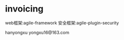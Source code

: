 # invoicing
web框架:agile-framework
安全框架:agile-plugin-security

<developer>
    <name>hanyongxu</name>
    <email>yongxu16@163.com</email>
</developer>
